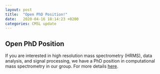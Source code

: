 ```yaml
---
layout: post
title:  "Open PhD Position!"
date:   2020-04-16 18:14:23 +0200
categories: CMSL update
---
```


## Open PhD Position
If you are interested in high resolution mass spectrometry (HRMS), data analysis, and signal processing, we have a PhD position in computational mass spectrometry in our group. For more details [here](https://www.uva.nl/en/content/vacancies/2020/03/20-217-phd-position-in-computational-mass-spectrometry.html).
